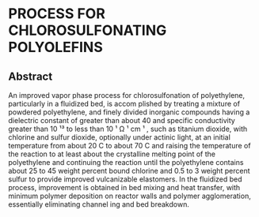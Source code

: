 # PROCESS FOR CHLOROSULFONATING POLYOLEFINS

## Abstract
An improved vapor phase process for chlorosulfonation of polyethylene, particularly in a fluidized bed, is accom plished by treating a mixture of powdered polyethylene, and finely divided inorganic compounds having a dielectric constant of greater than about 40 and specific conductivity greater than 10 ¹³ to less than 10 ¹ Ω ¹ cm ¹ , such as titanium dioxide, with chlorine and sulfur dioxide, optionally under actinic light, at an initial temperature from about 20 C to about 70 C and raising the temperature of the reaction to at least about the crystalline melting point of the polyethylene and continuing the reaction until the polyethylene contains about 25 to 45 weight percent bound chlorine and 0.5 to 3 weight percent sulfur to provide improved vulcanizable elastomers. In the fluidized bed process, improvement is obtained in bed mixing and heat transfer, with minimum polymer deposition on reactor walls and polymer agglomeration, essentially eliminating channel ing and bed breakdown.